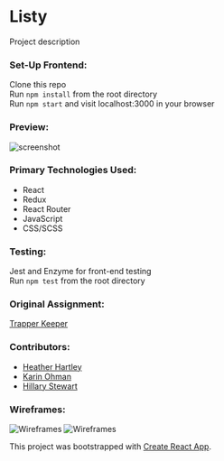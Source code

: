 # Listy

Project description

### Set-Up Frontend:
Clone this repo  
Run `npm install` from the root directory  
Run `npm start` and visit localhost:3000 in your browser  

### Preview:
![screenshot]()

### Primary Technologies Used:
* React
* Redux
* React Router
* JavaScript
* CSS/SCSS

### Testing:
Jest and Enzyme for front-end testing  
Run `npm test` from the root directory  

### Original Assignment: 
[Trapper Keeper](http://frontend.turing.io/projects/trapper-keeper.html)  

### Contributors:  
- [Heather Hartley](https://github.com/hlhartley)
- [Karin Ohman](https://github.com/kaohman)
- [Hillary Stewart](https://github.com/)

### Wireframes:
![Wireframes]()
![Wireframes]()

This project was bootstrapped with [Create React App](https://github.com/facebook/create-react-app).

